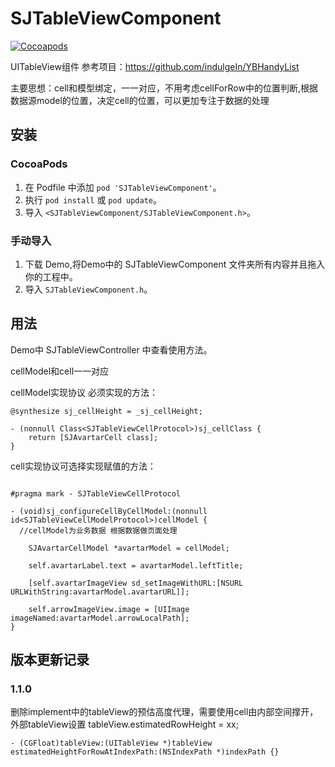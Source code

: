 # SJTableViewComponent

[![Cocoapods](https://img.shields.io/cocoapods/v/SJTableViewComponent)](https://cocoapods.org/pods/SJTableViewComponent)&nbsp;


UITableView组件
参考项目：https://github.com/indulgeIn/YBHandyList

主要思想：cell和模型绑定，一一对应，不用考虑cellForRow中的位置判断,根据数据源model的位置，决定cell的位置，可以更加专注于数据的处理

## 安装

### CocoaPods

1. 在 Podfile 中添加 `pod 'SJTableViewComponent'`。
2. 执行 `pod install` 或 `pod update`。
3. 导入 `<SJTableViewComponent/SJTableViewComponent.h>`。

### 手动导入

1. 下载 Demo,将Demo中的 SJTableViewComponent 文件夹所有内容并且拖入你的工程中。
2. 导入 `SJTableViewComponent.h`。

## 用法

Demo中 SJTableViewController 中查看使用方法。

cellModel和cell一一对应

cellModel实现<SJTableViewCellModelProtocol>协议 必须实现的方法：

```
@synthesize sj_cellHeight = _sj_cellHeight;

- (nonnull Class<SJTableViewCellProtocol>)sj_cellClass {
	return [SJAvartarCell class];
}

```

cell实现<SJTableViewCellProtocol>协议可选择实现赋值的方法：

```

#pragma mark - SJTableViewCellProtocol

- (void)sj_configureCellByCellModel:(nonnull id<SJTableViewCellModelProtocol>)cellModel {	
  //cellModel为业务数据 根据数据做页面处理
  
	SJAvartarCellModel *avartarModel = cellModel;
	
	self.avartarLabel.text = avartarModel.leftTitle;
	
	[self.avartarImageView sd_setImageWithURL:[NSURL URLWithString:avartarModel.avartarURL]];
	
	self.arrowImageView.image = [UIImage imageNamed:avartarModel.arrowLocalPath];
}

```

## 版本更新记录

### 1.1.0 
删除implement中的tableView的预估高度代理，需要使用cell由内部空间撑开，外部tableView设置 tableView.estimatedRowHeight = xx;
```
- (CGFloat)tableView:(UITableView *)tableView estimatedHeightForRowAtIndexPath:(NSIndexPath *)indexPath {}
```
